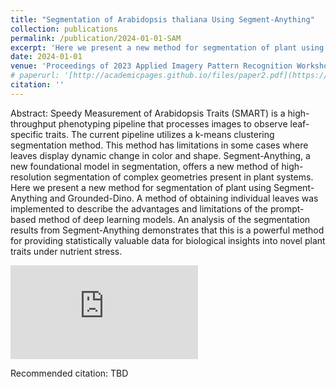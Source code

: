 ```yaml
---
title: "Segmentation of Arabidopsis thaliana Using Segment-Anything"
collection: publications
permalink: /publication/2024-01-01-SAM
excerpt: 'Here we present a new method for segmentation of plant using Segment-Anything and Grounded-Dino. A method of obtaining individual leaves was implemented to describe the advantages and limitations of the prompt-based method of deep learning models. An analysis of the segmentation results from Segment-Anything demonstrates that this is a powerful method for providing statistically valuable data for biological insights into novel plant traits under nutrient stress.'
date: 2024-01-01
venue: 'Proceedings of 2023 Applied Imagery Pattern Recognition Workshop'
# paperurl: '[http://academicpages.github.io/files/paper2.pdf](https://onlinelibrary.wiley.com/doi/10.1111/tpj.16449?af=R)'
citation: ''
---
```


Abstract: Speedy Measurement of Arabidopsis Traits (SMART) is a high-throughput phenotyping pipeline that processes images to observe leaf-specific traits. The current pipeline utilizes a k-means clustering segmentation method. This method has limitations in some cases where leaves display dynamic change in color and shape. Segment-Anything, a new foundational model in segmentation, offers a new method of high-resolution segmentation of complex geometries present in plant systems. Here we present a new method for segmentation of plant using Segment-Anything and Grounded-Dino. A method of obtaining individual leaves was implemented to describe the advantages and limitations of the prompt-based method of deep learning models. An analysis of the segmentation results from Segment-Anything demonstrates that this is a powerful method for providing statistically valuable data for biological insights into novel plant traits under nutrient stress.

<!-- ![open_leaf_overview](https://github.com/LandonSwartz/landonswartz.github.io/assets/50836209/1c39e90f-94c6-4d0c-89e4-407bf37fc785) -->
![sam_AIPR_2023](https://github.com/LandonSwartz/landonswartz.github.io/files/2023-AIPR-LandonSwartz.pdf)

Recommended citation: TBD
